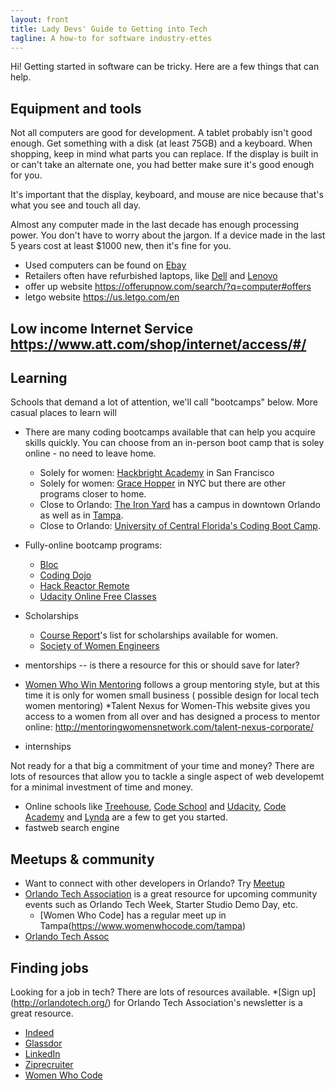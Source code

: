 ```yaml
---
layout: front
title: Lady Devs' Guide to Getting into Tech
tagline: A how-to for software industry-ettes 
---
```


Hi! Getting started in software can be tricky. Here are a few things that can help.


## Equipment and tools

Not all computers are good for development. A tablet probably isn't good enough. Get something with a disk (at least 75GB) and a keyboard. When shopping, keep in mind what parts you can replace. If the display is built in or can't take an alternate one, you had better make sure it's good enough for you.

It's important that the display, keyboard, and mouse are nice because that's what you see and touch all day.

Almost any computer made in the last decade has enough processing power. You don't have to worry about the jargon. If a device made in the last 5 years cost at least $1000 new, then it's fine for you.

* Used computers can be found on [Ebay](http://ebay.com)
* Retailers often have refurbished laptops, like [Dell](https://www.dellrefurbished.com/) and [Lenovo](http://outlet.lenovo.com/)
* offer up  website https://offerupnow.com/search/?q=computer#offers
* letgo website https://us.letgo.com/en

## Low income Internet Service https://www.att.com/shop/internet/access/#/

## Learning

Schools that demand a lot of attention, we'll call "bootcamps" below. More casual places to learn will 

* There are many coding bootcamps available that can help you acquire skills quickly. You can choose from an in-person boot camp that is soley online - no need to leave home.
  * Solely for women: [Hackbright Academy](https://hackbrightacademy.com/) in San Francisco
  * Solely for women: [Grace Hopper](http://www.gracehopper.com/) in NYC but there are other programs closer to home.
  * Close to Orlando: [The Iron Yard](https://www.theironyard.com/locations/orlando.html) has a campus in downtown Orlando as well as in [Tampa](https://www.theironyard.com/locations/tampa-bay.html).
  * Close to Orlando: [University of Central Florida's Coding Boot Camp](https://codingbootcamp.ce.ucf.edu/).

* Fully-online bootcamp programs:
  * [Bloc](https://www.bloc.io/web-developer-career-bootcamp)
  * [Coding Dojo](http://www.codingdojo.com/)
  * [Hack Reactor Remote](http://www.hackreactor.com/remote/)
  * [Udacity Online Free Classes](https://www.udacity.com/)

* Scholarships
  * [Course Report](https://www.coursereport.com/blog/bootcamp-scholarships-for-women-a-comprehensive-list)'s list for scholarships available for women.
  * [Society of Women Engineers](http://societyofwomenengineers.swe.org/scholarships)
* mentorships -- is there a resource for this or should save for later?
* [Women Who Win Mentoring](http://nawboorlando.org/calendar/2017/2/16/women-who-win-mentoring) follows a group mentoring style, but at this time it is only for women small business ( possible design for local tech women mentoring)
*Talent Nexus for Women-This website gives you access to a women from all over and has designed a process to mentor online: http://mentoringwomensnetwork.com/talent-nexus-corporate/
* internships


Not ready for a that big a commitment of your time and money? There are lots of resources that allow you to tackle a single aspect of web developemt for a minimal investment of time and money.
* Online schools like [Treehouse](https://teamtreehouse.com/join/start-trial), [Code School](https://www.codeschool.com/) and [Udacity](https://www.udacity.com/), [Code Academy](https://www.codecademy.com/learn/web) and [Lynda](https://www.lynda.com/Web-Development-training-tutorials/1471-0.html) are a few to get you started.
* fastweb search engine

## Meetups & community
* Want to connect with other developers in Orlando? Try [Meetup](https://www.meetup.com/)
* [Orlando Tech Association](http://week.orlandotech.org/events) is a great resource for upcoming community events such as Orlando Tech Week, Starter Studio Demo Day, etc.
  * [Women Who Code] has a regular meet up in Tampa(https://www.womenwhocode.com/tampa)
* [Orlando Tech Assoc](http://orlandotech.org/)



## Finding jobs

Looking for a job in tech? There are lots of resources available.
*[Sign up] (http://orlandotech.org/) for Orlando Tech Association's newsletter is a great resource.
* [Indeed](http://www.indeed.com/)
* [Glassdor](https://www.glassdoor.com/index.htm)
* [LinkedIn](https://www.linkedin.com/)
* [Ziprecruiter](https://www.ziprecruiter.com/)
* [Women Who Code](https://www.womenwhocode.com/jobs)
